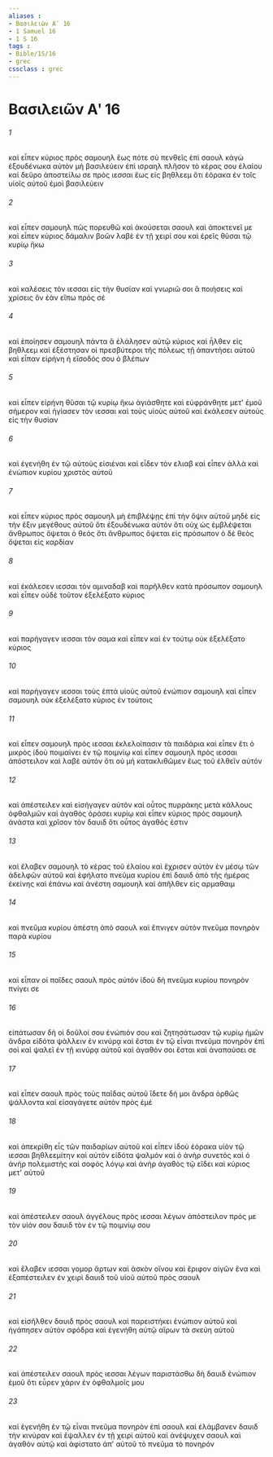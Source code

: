 ```yaml
---
aliases : 
- Βασιλειῶν Αʹ 16
- 1 Samuel 16
- 1 S 16
tags : 
- Bible/1S/16
- grec
cssclass : grec
---
```


# Βασιλειῶν Αʹ 16

###### 1
καὶ εἶπεν κύριος πρὸς σαμουηλ ἕως πότε σὺ πενθεῖς ἐπὶ σαουλ κἀγὼ ἐξουδένωκα αὐτὸν μὴ βασιλεύειν ἐπὶ ισραηλ πλῆσον τὸ κέρας σου ἐλαίου καὶ δεῦρο ἀποστείλω σε πρὸς ιεσσαι ἕως εἰς βηθλεεμ ὅτι ἑόρακα ἐν τοῖς υἱοῖς αὐτοῦ ἐμοὶ βασιλεύειν
###### 2
καὶ εἶπεν σαμουηλ πῶς πορευθῶ καὶ ἀκούσεται σαουλ καὶ ἀποκτενεῖ με καὶ εἶπεν κύριος δάμαλιν βοῶν λαβὲ ἐν τῇ χειρί σου καὶ ἐρεῖς θῦσαι τῷ κυρίῳ ἥκω
###### 3
καὶ καλέσεις τὸν ιεσσαι εἰς τὴν θυσίαν καὶ γνωριῶ σοι ἃ ποιήσεις καὶ χρίσεις ὃν ἐὰν εἴπω πρὸς σέ
###### 4
καὶ ἐποίησεν σαμουηλ πάντα ἃ ἐλάλησεν αὐτῷ κύριος καὶ ἦλθεν εἰς βηθλεεμ καὶ ἐξέστησαν οἱ πρεσβύτεροι τῆς πόλεως τῇ ἀπαντήσει αὐτοῦ καὶ εἶπαν εἰρήνη ἡ εἴσοδός σου ὁ βλέπων
###### 5
καὶ εἶπεν εἰρήνη θῦσαι τῷ κυρίῳ ἥκω ἁγιάσθητε καὶ εὐφράνθητε μετ' ἐμοῦ σήμερον καὶ ἡγίασεν τὸν ιεσσαι καὶ τοὺς υἱοὺς αὐτοῦ καὶ ἐκάλεσεν αὐτοὺς εἰς τὴν θυσίαν
###### 6
καὶ ἐγενήθη ἐν τῷ αὐτοὺς εἰσιέναι καὶ εἶδεν τὸν ελιαβ καὶ εἶπεν ἀλλὰ καὶ ἐνώπιον κυρίου χριστὸς αὐτοῦ
###### 7
καὶ εἶπεν κύριος πρὸς σαμουηλ μὴ ἐπιβλέψῃς ἐπὶ τὴν ὄψιν αὐτοῦ μηδὲ εἰς τὴν ἕξιν μεγέθους αὐτοῦ ὅτι ἐξουδένωκα αὐτόν ὅτι οὐχ ὡς ἐμβλέψεται ἄνθρωπος ὄψεται ὁ θεός ὅτι ἄνθρωπος ὄψεται εἰς πρόσωπον ὁ δὲ θεὸς ὄψεται εἰς καρδίαν
###### 8
καὶ ἐκάλεσεν ιεσσαι τὸν αμιναδαβ καὶ παρῆλθεν κατὰ πρόσωπον σαμουηλ καὶ εἶπεν οὐδὲ τοῦτον ἐξελέξατο κύριος
###### 9
καὶ παρήγαγεν ιεσσαι τὸν σαμα καὶ εἶπεν καὶ ἐν τούτῳ οὐκ ἐξελέξατο κύριος
###### 10
καὶ παρήγαγεν ιεσσαι τοὺς ἑπτὰ υἱοὺς αὐτοῦ ἐνώπιον σαμουηλ καὶ εἶπεν σαμουηλ οὐκ ἐξελέξατο κύριος ἐν τούτοις
###### 11
καὶ εἶπεν σαμουηλ πρὸς ιεσσαι ἐκλελοίπασιν τὰ παιδάρια καὶ εἶπεν ἔτι ὁ μικρὸς ἰδοὺ ποιμαίνει ἐν τῷ ποιμνίῳ καὶ εἶπεν σαμουηλ πρὸς ιεσσαι ἀπόστειλον καὶ λαβὲ αὐτόν ὅτι οὐ μὴ κατακλιθῶμεν ἕως τοῦ ἐλθεῖν αὐτόν
###### 12
καὶ ἀπέστειλεν καὶ εἰσήγαγεν αὐτόν καὶ οὗτος πυρράκης μετὰ κάλλους ὀφθαλμῶν καὶ ἀγαθὸς ὁράσει κυρίῳ καὶ εἶπεν κύριος πρὸς σαμουηλ ἀνάστα καὶ χρῖσον τὸν δαυιδ ὅτι οὗτος ἀγαθός ἐστιν
###### 13
καὶ ἔλαβεν σαμουηλ τὸ κέρας τοῦ ἐλαίου καὶ ἔχρισεν αὐτὸν ἐν μέσῳ τῶν ἀδελφῶν αὐτοῦ καὶ ἐφήλατο πνεῦμα κυρίου ἐπὶ δαυιδ ἀπὸ τῆς ἡμέρας ἐκείνης καὶ ἐπάνω καὶ ἀνέστη σαμουηλ καὶ ἀπῆλθεν εἰς αρμαθαιμ
###### 14
καὶ πνεῦμα κυρίου ἀπέστη ἀπὸ σαουλ καὶ ἔπνιγεν αὐτὸν πνεῦμα πονηρὸν παρὰ κυρίου
###### 15
καὶ εἶπαν οἱ παῖδες σαουλ πρὸς αὐτόν ἰδοὺ δὴ πνεῦμα κυρίου πονηρὸν πνίγει σε
###### 16
εἰπάτωσαν δὴ οἱ δοῦλοί σου ἐνώπιόν σου καὶ ζητησάτωσαν τῷ κυρίῳ ἡμῶν ἄνδρα εἰδότα ψάλλειν ἐν κινύρᾳ καὶ ἔσται ἐν τῷ εἶναι πνεῦμα πονηρὸν ἐπὶ σοὶ καὶ ψαλεῖ ἐν τῇ κινύρᾳ αὐτοῦ καὶ ἀγαθόν σοι ἔσται καὶ ἀναπαύσει σε
###### 17
καὶ εἶπεν σαουλ πρὸς τοὺς παῖδας αὐτοῦ ἴδετε δή μοι ἄνδρα ὀρθῶς ψάλλοντα καὶ εἰσαγάγετε αὐτὸν πρὸς ἐμέ
###### 18
καὶ ἀπεκρίθη εἷς τῶν παιδαρίων αὐτοῦ καὶ εἶπεν ἰδοὺ ἑόρακα υἱὸν τῷ ιεσσαι βηθλεεμίτην καὶ αὐτὸν εἰδότα ψαλμόν καὶ ὁ ἀνὴρ συνετός καὶ ὁ ἀνὴρ πολεμιστὴς καὶ σοφὸς λόγῳ καὶ ἀνὴρ ἀγαθὸς τῷ εἴδει καὶ κύριος μετ' αὐτοῦ
###### 19
καὶ ἀπέστειλεν σαουλ ἀγγέλους πρὸς ιεσσαι λέγων ἀπόστειλον πρός με τὸν υἱόν σου δαυιδ τὸν ἐν τῷ ποιμνίῳ σου
###### 20
καὶ ἔλαβεν ιεσσαι γομορ ἄρτων καὶ ἀσκὸν οἴνου καὶ ἔριφον αἰγῶν ἕνα καὶ ἐξαπέστειλεν ἐν χειρὶ δαυιδ τοῦ υἱοῦ αὐτοῦ πρὸς σαουλ
###### 21
καὶ εἰσῆλθεν δαυιδ πρὸς σαουλ καὶ παρειστήκει ἐνώπιον αὐτοῦ καὶ ἠγάπησεν αὐτὸν σφόδρα καὶ ἐγενήθη αὐτῷ αἴρων τὰ σκεύη αὐτοῦ
###### 22
καὶ ἀπέστειλεν σαουλ πρὸς ιεσσαι λέγων παριστάσθω δὴ δαυιδ ἐνώπιον ἐμοῦ ὅτι εὗρεν χάριν ἐν ὀφθαλμοῖς μου
###### 23
καὶ ἐγενήθη ἐν τῷ εἶναι πνεῦμα πονηρὸν ἐπὶ σαουλ καὶ ἐλάμβανεν δαυιδ τὴν κινύραν καὶ ἔψαλλεν ἐν τῇ χειρὶ αὐτοῦ καὶ ἀνέψυχεν σαουλ καὶ ἀγαθὸν αὐτῷ καὶ ἀφίστατο ἀπ' αὐτοῦ τὸ πνεῦμα τὸ πονηρόν
